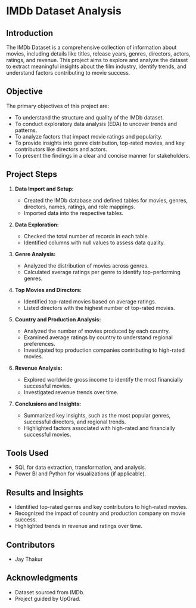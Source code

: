# IMDb Dataset Analysis

## Introduction
The IMDb Dataset is a comprehensive collection of information about movies, including details like titles, release years, genres, directors, actors, ratings, and revenue. This project aims to explore and analyze the dataset to extract meaningful insights about the film industry, identify trends, and understand factors contributing to movie success.

## Objective
The primary objectives of this project are:
- To understand the structure and quality of the IMDb dataset.
- To conduct exploratory data analysis (EDA) to uncover trends and patterns.
- To analyze factors that impact movie ratings and popularity.
- To provide insights into genre distribution, top-rated movies, and key contributors like directors and actors.
- To present the findings in a clear and concise manner for stakeholders.

## Project Steps
1. **Data Import and Setup:**
   - Created the IMDb database and defined tables for movies, genres, directors, names, ratings, and role mappings.
   - Imported data into the respective tables.

2. **Data Exploration:**
   - Checked the total number of records in each table.
   - Identified columns with null values to assess data quality.

3. **Genre Analysis:**
   - Analyzed the distribution of movies across genres.
   - Calculated average ratings per genre to identify top-performing genres.

4. **Top Movies and Directors:**
   - Identified top-rated movies based on average ratings.
   - Listed directors with the highest number of top-rated movies.

5. **Country and Production Analysis:**
   - Analyzed the number of movies produced by each country.
   - Examined average ratings by country to understand regional preferences.
   - Investigated top production companies contributing to high-rated movies.

6. **Revenue Analysis:**
   - Explored worldwide gross income to identify the most financially successful movies.
   - Investigated revenue trends over time.

7. **Conclusions and Insights:**
   - Summarized key insights, such as the most popular genres, successful directors, and regional trends.
   - Highlighted factors associated with high-rated and financially successful movies.

## Tools Used
- SQL for data extraction, transformation, and analysis.
- Power BI and Python for visualizations (if applicable).

## Results and Insights
- Identified top-rated genres and key contributors to high-rated movies.
- Recognized the impact of country and production company on movie success.
- Highlighted trends in revenue and ratings over time.

## Contributors
- Jay Thakur

## Acknowledgments
- Dataset sourced from IMDb.
- Project guided by UpGrad.
